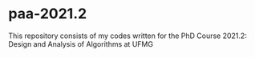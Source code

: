 # paa-2021.2
This repository consists of my codes written for the PhD Course 2021.2: Design and Analysis of Algorithms at UFMG
